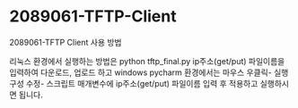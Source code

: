 # 2089061-TFTP-Client
2089061-TFTP Client 
사용 방법

리눅스 환경에서 실행하는 방법은 python tftp_final.py ip주소(get/put) 파일이름을 입력하여 다운로드, 업로드 하고 windows pycharm 환경에서는 
마우스 우클릭- 실행 구성 수정- 스크립트 매개변수에 ip주소(get/put) 파일이름 입력 후 적용하고 실행하시면 됩니다.
